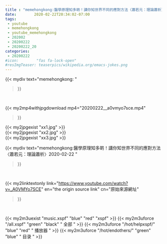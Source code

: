 ```yaml
---
title : "memehongkong:醫學原理知多啲！講你知世界不同的應對方法〈蕭若元：理論蕭析〉2020-02-22 "
date:        2020-02-22T20:34:02-07:00
tags:
 - youtube
 - memehongkong
 - youtube_memehongkong
 - 202002
 - 20200222
 - 20200222_20
categories:
 - 20200222
#icon:        "fas fa-lock-open"
#resImgTeaser: teaserpics/wikipedia.org/emacs-jokes.png
---
```


{{< mydiv text="memehongkong: "
>}}
<br>


{{< my2mp4withjpgdownload mp4="20200222__a0vmyo7sce.mp4"
>}}

{{< my2jpgexist "xx1.jpg" >}}<br>
{{< my2jpgexist "xx2.jpg" >}}<br>
{{< my2jpgexist "xx3.jpg" >}}<br>



{{< mydiv text="memehongkong:醫學原理知多啲！講你知世界不同的應對方法〈蕭若元：理論蕭析〉2020-02-22 "
>}}
<br>

{{< my2linktextonly link="https://www.youtube.com/watch?v=_A0VMYo7SCE"
en="the origin source link" cn="原始來源網址"
>}}


<br>

{{< my2m3uexist "music.xspf"        "blue"   "red"    "xspf" >}} {{< my2m3uforce "/all.xspf"         "green"  "black"  " 全部 " >}} {{< my2m3uforce "/hot/helpxspf/"    "blue"   "red"    " 播放器 " >}} {{< my2m3uforce "/hot/endothers/"   "green"  "blue"   " 目录 " >}} 
